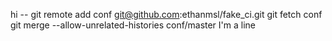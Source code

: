 hi --
git remote add conf git@github.com:ethanmsl/fake_ci.git
git fetch conf
git merge --allow-unrelated-histories conf/master
I'm a line
